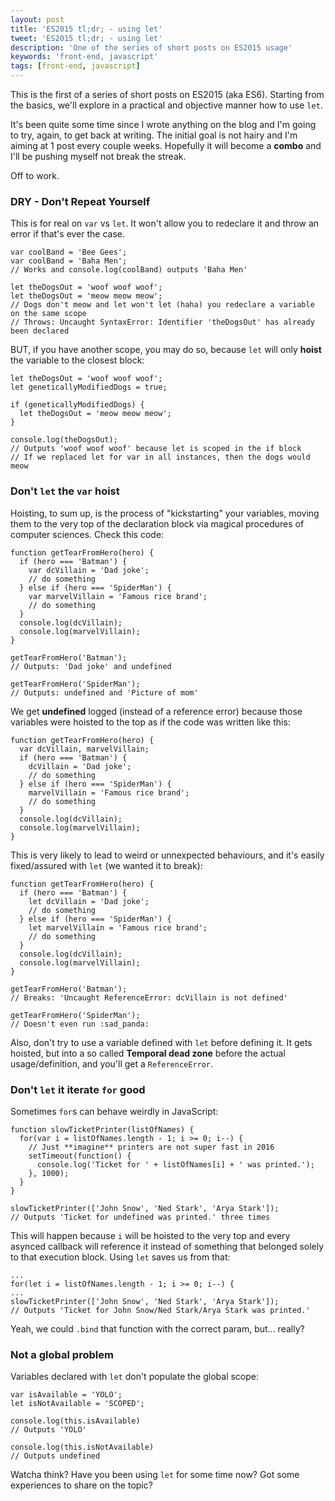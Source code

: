```yaml
---
layout: post
title: 'ES2015 tl;dr; - using let'
tweet: 'ES2015 tl;dr; - using let'
description: 'One of the series of short posts on ES2015 usage'
keywords: 'front-end, javascript'
tags: [front-end, javascript]
---
```


This is the first of a series of short posts on ES2015 (aka ES6). Starting from the basics, we'll explore in a practical and objective manner how to use `let`.

It's been quite some time since I wrote anything on the blog and I'm going to try, again, to get back at writing. The initial goal is not hairy and I'm aiming at 1 post every couple weeks. Hopefully it will become a **combo** and I'll be pushing myself not break the streak.

Off to work.

### DRY - Don't Repeat Yourself

This is for real on `var` vs `let`. It won't allow you to redeclare it and throw an error if that's ever the case.

    var coolBand = 'Bee Gees';
    var coolBand = 'Baha Men';
    // Works and console.log(coolBand) outputs 'Baha Men'

    let theDogsOut = 'woof woof woof';
    let theDogsOut = 'meow meow meow';
    // Dogs don't meow and let won't let (haha) you redeclare a variable on the same scope
    // Throws: Uncaught SyntaxError: Identifier 'theDogsOut' has already been declared

BUT, if you have another scope, you may do so, because `let` will only **hoist** the variable to the closest block:

    let theDogsOut = 'woof woof woof';
    let geneticallyModifiedDogs = true;

    if (geneticallyModifiedDogs) {
      let theDogsOut = 'meow meow meow';
    }

    console.log(theDogsOut);
    // Outputs 'woof woof woof' because let is scoped in the if block
    // If we replaced let for var in all instances, then the dogs would meow

### Don't `let` the `var` hoist

Hoisting, to sum up, is the process of "kickstarting" your variables, moving them to the very top of the declaration block via magical procedures of computer sciences. Check this code:

    function getTearFromHero(hero) {
      if (hero === 'Batman') {
        var dcVillain = 'Dad joke';
        // do something
      } else if (hero === 'SpiderMan') {
        var marvelVillain = 'Famous rice brand';
        // do something
      }
      console.log(dcVillain);
      console.log(marvelVillain);
    }

    getTearFromHero('Batman');
    // Outputs: 'Dad joke' and undefined

    getTearFromHero('SpiderMan');
    // Outputs: undefined and 'Picture of mom'

We get **undefined** logged (instead of a reference error) because those variables were hoisted to the top as if the code was written like this:

    function getTearFromHero(hero) {
      var dcVillain, marvelVillain;
      if (hero === 'Batman') {
        dcVillain = 'Dad joke';
        // do something
      } else if (hero === 'SpiderMan') {
        marvelVillain = 'Famous rice brand';
        // do something
      }
      console.log(dcVillain);
      console.log(marvelVillain);
    }

This is very likely to lead to weird or unnexpected behaviours, and it's easily fixed/assured with `let` (we wanted it to break):

    function getTearFromHero(hero) {
      if (hero === 'Batman') {
        let dcVillain = 'Dad joke';
        // do something
      } else if (hero === 'SpiderMan') {
        let marvelVillain = 'Famous rice brand';
        // do something
      }
      console.log(dcVillain);
      console.log(marvelVillain);
    }

    getTearFromHero('Batman');
    // Breaks: 'Uncaught ReferenceError: dcVillain is not defined'

    getTearFromHero('SpiderMan');
    // Doesn't even run :sad_panda:

Also, don't try to use a variable defined with `let` before defining it. It gets hoisted, but into a so called **Temporal dead zone** before the actual usage/definition, and you'll get a `ReferenceError`.

### Don't `let` it iterate `for` good

Sometimes `for`s can behave weirdly in JavaScript:

    function slowTicketPrinter(listOfNames) {
      for(var i = listOfNames.length - 1; i >= 0; i--) {
        // Just **imagine** printers are not super fast in 2016
        setTimeout(function() {
          console.log('Ticket for ' + listOfNames[i] + ' was printed.');
        }, 1000);
      }
    }

    slowTicketPrinter(['John Snow', 'Ned Stark', 'Arya Stark']);
    // Outputs 'Ticket for undefined was printed.' three times

This will happen because `i` will be hoisted to the very top and every asynced callback will reference it instead of something that belonged solely to that execution block. Using `let` saves us from that:

    ...
    for(let i = listOfNames.length - 1; i >= 0; i--) {
    ...
    slowTicketPrinter(['John Snow', 'Ned Stark', 'Arya Stark']);
    // Outputs 'Ticket for John Snow/Ned Stark/Arya Stark was printed.'

Yeah, we could `.bind` that function with the correct param, but... really?

### Not a global problem

Variables declared with `let` don't populate the global scope:

    var isAvailable = 'YOLO';
    let isNotAvailable = 'SCOPED';

    console.log(this.isAvailable)
    // Outputs 'YOLO'

    console.log(this.isNotAvailable)
    // Outputs undefined

Watcha think? Have you been using `let` for some time now? Got some experiences to share on the topic?

